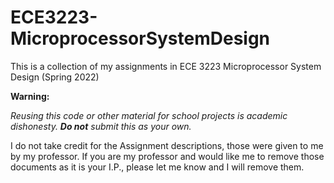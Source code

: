 # ECE3223-MicroprocessorSystemDesign
This is a collection of my assignments in ECE 3223 Microprocessor System Design (Spring 2022)

**Warning:**

_Reusing this code or other material for school projects is academic dishonesty. **Do not** submit this as your own._

I do not take credit for the Assignment descriptions, those were given to me by my professor.
If you are my professor and would like me to remove those documents as it is your I.P., please let me know and I will remove them.
